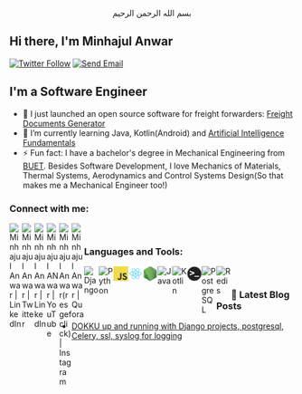 <p align="center"> بسم الله الرحمن الرحيم </p>

## Hi there, I'm Minhajul Anwar

<!-- [![Website](https://img.shields.io/badge/Resgef%20Labs-www.resgef.com-orange)](www.resgef.com) -->
[![Twitter Follow](https://img.shields.io/badge/Minhajul%20Anwar-blue?logo=twitter)][twitter]
[![Send Email](https://img.shields.io/badge/-Send%20Email-lightgrey?logo=gmail)](mailto:minhaj.me.bd@gmail.com)

## I'm a Software Engineer

- 🔭 I just launched an open source software for freight forwarders: [Freight Documents Generator][freightforward_repo]
- 🌱 I’m currently learning Java, Kotlin(Android) and [Artificial Intelligence Fundamentals](https://learning.edx.org/course/course-v1:HarvardX+CS50AI+1T2020/home)
- ⚡ Fun fact: I have a bachelor's degree in Mechanical Engineering from [BUET](https://www.buet.ac.bd/web/#/). Besides Software Development, I love Mechanics of Materials, Thermal Systems, Aerodynamics and Control Systems Design(So that makes me a Mechanical Engineer too!)

### Connect with me:

[<img align="left" alt="Minhajul Anwar | LinkedIn" width="22px" src="https://cdn.jsdelivr.net/npm/simple-icons@v3/icons/linkedin.svg" />][linkedin]
[<img align="left" alt="Minhajul Anwar | Twitter" width="22px" src="https://cdn.jsdelivr.net/npm/simple-icons@v3/icons/twitter.svg" />][twitter]
[<img align="left" alt="Minhajul Anwar | LinkedIn" width="22px" src="https://cdn.jsdelivr.net/npm/simple-icons@v3/icons/facebook.svg" />][facebook]
[<img align="left" alt="Minhajul ANwar | YouTube" width="22px" src="https://cdn.jsdelivr.net/npm/simple-icons@v3/icons/youtube.svg" />][youtube]
[<img align="left" alt="Minhajul Anwar(resgefclick) | Instagram" width="22px" src="https://cdn.jsdelivr.net/npm/simple-icons@v3/icons/instagram.svg" />][instagram]
[<img align="left" alt="Minhajul Anwar | Quora" width="22px" src="https://cdn.jsdelivr.net/npm/simple-icons@v3/icons/quora.svg" />][quora]

<br />

### Languages and Tools:

[<img align="left" alt="Django" width="26px" src="https://cdn.jsdelivr.net/npm/simple-icons@v3/icons/django.svg" />][github_repos]
[<img align="left" alt="Python" width="26px" src="https://upload.wikimedia.org/wikipedia/commons/thumb/c/c3/Python-logo-notext.svg/768px-Python-logo-notext.svg.png" />][github_repos]
[<img align="left" alt="JavaScript" width="26px" src="https://raw.githubusercontent.com/github/explore/80688e429a7d4ef2fca1e82350fe8e3517d3494d/topics/javascript/javascript.png" />][github_repos]
[<img align="left" alt="React" width="26px" src="https://raw.githubusercontent.com/github/explore/80688e429a7d4ef2fca1e82350fe8e3517d3494d/topics/react/react.png" />][github_repos]
[<img align="left" alt="Node.js" width="26px" src="https://raw.githubusercontent.com/github/explore/80688e429a7d4ef2fca1e82350fe8e3517d3494d/topics/nodejs/nodejs.png" />][github_repos]
[<img align="left" alt="Java" width="26px" src="https://cdn.iconscout.com/icon/free/png-256/java-60-1174953.png" />][github_repos]
[<img align="left" alt="Kotlin" width="26px" src="https://data.apksum.com/aa/com.darshankomu.kotlinforandroidexamples/1.8/icon.png" />][github_repos]
[<img align="left" alt="Linux" width="26px" src="https://raw.githubusercontent.com/github/explore/80688e429a7d4ef2fca1e82350fe8e3517d3494d/topics/terminal/terminal.png" />][github_repos]
[<img align="left" alt="PostgreSQL" width="26px" src="https://cdn.icon-icons.com/icons2/2415/PNG/512/postgresql_plain_wordmark_logo_icon_146390.png" />][github_repos]
[<img align="left" alt="Redis" width="26px" src="https://cdn.icon-icons.com/icons2/2415/PNG/512/redis_plain_wordmark_logo_icon_146367.png" />][github_repos]

<br />

### 📕 Latest Blog Posts

<!-- BLOG-POST-LIST:START -->
- [DOKKU up and running with Django projects, postgresql, Celery, ssl, syslog for logging](https://medium.com/@minhajme/dokku-up-and-running-with-django-projects-postgresql-database-edf03da3f4a8)
<!-- BLOG-POST-LIST:END -->

[website]: www.resgef.com
[github_repos]: https://github.com/minhajme?tab=repositories
[freightforward_repo]: https://github.com/minhajme/freightforward
[facebook]: https://twitter.com/minhajul.anwar.bd
[twitter]: https://twitter.com/intent/follow?original_referer=https%3A%2F%2Fgithub.com%2FMinhajulAnwar&screen_name=MinhajulAnwar
[linkedin]: https://www.linkedin.com/in/minhajme/
[youtube]: https://www.youtube.com/channel/UCLwOk0QXDgPk1_TWx63KeAw
[instagram]: https://www.instagram.com/resgefclick
[quora]: https://www.quora.com/profile/Minhajul-Anwar

<!--
**minhajme/minhajme** is a ✨ _special_ ✨ repository because its `README.md` (this file) appears on your GitHub profile.

Here are some ideas to get you started:

- 🔭 I’m currently working on ...
- 🌱 I’m currently learning ...
- 👯 I’m looking to collaborate on ...
- 🤔 I’m looking for help with ...
- 💬 Ask me about ...
- 📫 How to reach me: ...
- 😄 Pronouns: ...
- ⚡ Fun fact: ...
-->
